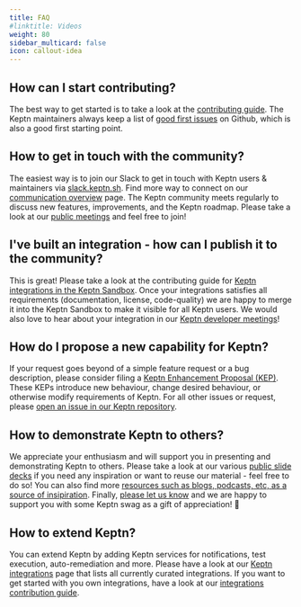 ```yaml
---
title: FAQ
#linktitle: Videos
weight: 80
sidebar_multicard: false
icon: callout-idea
---
```


## How can I start contributing?

The best way to get started is to take a look at the [contributing guide](../contributing/). The Keptn maintainers always keep a list of [good first issues](https://github.com/keptn/keptn/issues?q=is%3Aissue+is%3Aopen+label%3A%22good+first+issue%22) on Github, which is also a good first starting point.

## How to get in touch with the community?

The easiest way is to join our Slack to get in touch with Keptn users & maintainers via [slack.keptn.sh](https://slack.keptn.sh). Find more way to connect on our [communication overview](../) page.
The Keptn community meets regularly to discuss new features, improvements, and the Keptn roadmap. Please take a look at our [public meetings](../meetings/) and feel free to join!

## I've built an integration - how can I publish it to the community?

This is great! Please take a look at the contributing guide for [Keptn integrations in the Keptn Sandbox](https://github.com/keptn-sandbox/contributing). Once your integrations satisfies all requirements (documentation, license, code-quality) we are happy to merge it into the Keptn Sandbox to make it visible for all Keptn users. We would also love to hear about your integration in our [Keptn developer meetings](../meetings/)!

## How do I propose a new capability for Keptn?

If your request goes beyond of a simple feature request or a bug description, please consider filing a [Keptn Enhancement Proposal (KEP)](https://github.com/keptn/enhancement-proposals). These KEPs introduce new behaviour, change desired behaviour, or otherwise modify requirements of Keptn. For all other issues or request, please [open an issue in our Keptn repository](https://github.com/keptn/keptn/issues).

## How to demonstrate Keptn to others?

We appreciate your enthusiasm and will support you in presenting and demonstrating Keptn to others. Please take a look at our various [public slide decks](https://drive.google.com/drive/u/0/folders/1rOX1JQM0xM1ATNmCq1Ps4YrsKL7vmcI3) if you need any inspiration or want to reuse our material - feel free to do so! You can also find more [resources such as blogs, podcasts, etc, as a source of insipiration](../../resources/). Finally, [please let us know](https://slack.keptn.sh) and we are happy to support you with some Keptn swag as a gift of appreciation! 🤩

## How to extend Keptn?

You can extend Keptn by adding Keptn services for notifications, test execution, auto-remediation and more. Please have a look at our [Keptn integrations](../integrations/) page that lists all currently curated integrations. If you want to get started with you own integrations, have a look at our [integrations contribution guide](https://github.com/keptn-sandbox/contributing).
